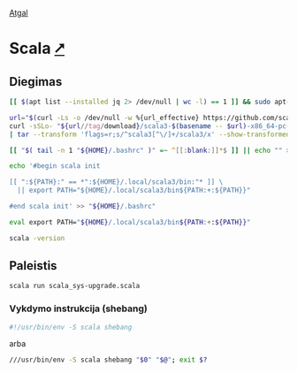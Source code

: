 [Atgal](./readme.md)

# Scala [&#x2B67;](https://scala-lang.org/)

## Diegimas

```bash
[[ $(apt list --installed jq 2> /dev/null | wc -l) == 1 ]] && sudo apt-get install jq 

url="$(curl -Ls -o /dev/null -w %{url_effective} https://github.com/scala/scala3/releases/latest)"
curl -sSLo- "${url//tag/download}/scala3-$(basename -- $url)-x86_64-pc-linux.tar.gz" \
| tar --transform 'flags=r;s/^scala3[^\/]+/scala3/x' --show-transformed-names -xzvC "${HOME}/.local"

[[ "$( tail -n 1 "${HOME}/.bashrc" )" =~ ^[[:blank:]]*$ ]] || echo "" >> "${HOME}/.bashrc"

echo '#begin scala init

[[ ":${PATH}:" == *":${HOME}/.local/scala3/bin:"* ]] \
  || export PATH="${HOME}/.local/scala3/bin${PATH:+:${PATH}}"

#end scala init' >> "${HOME}/.bashrc"

eval export PATH="${HOME}/.local/scala3/bin${PATH:+:${PATH}}"

scala -version
```

## Paleistis

```bash
scala run scala_sys-upgrade.scala
```

### Vykdymo instrukcija (shebang)

```bash
#!/usr/bin/env -S scala shebang
```

arba

```bash
///usr/bin/env -S scala shebang "$0" "$@"; exit $?
```
